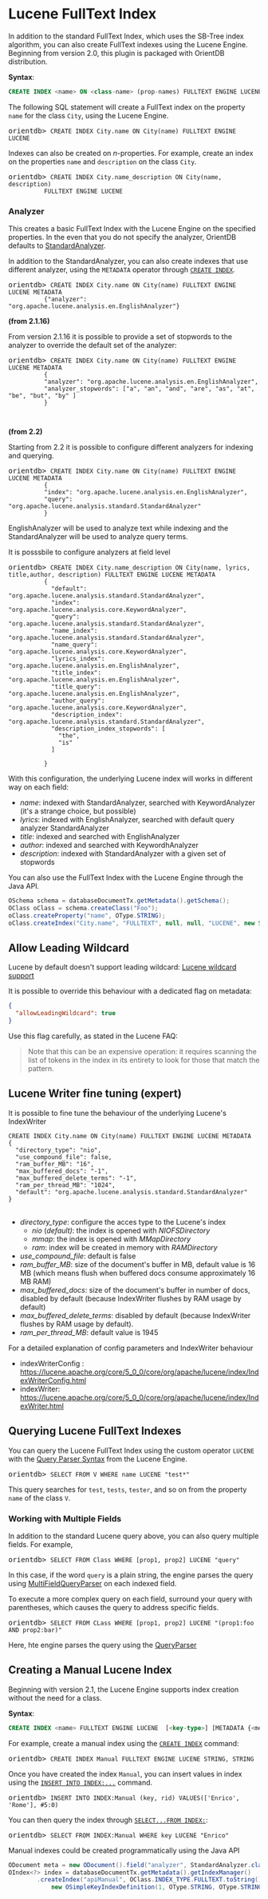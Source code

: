 <!-- proofread 2015-12-10 SAM -->

# Lucene FullText Index

In addition to the standard FullText Index, which uses the SB-Tree index algorithm, you can also create FullText indexes using the Lucene Engine. Beginning from version 2.0, this plugin is packaged with OrientDB distribution.

**Syntax**:

```sql
CREATE INDEX <name> ON <class-name> (prop-names) FULLTEXT ENGINE LUCENE
```

The following SQL statement will create a FullText index on the property `name` for the class `City`, using the Lucene Engine.

<pre>
orientdb> <code class="lang-sql userinput">CREATE INDEX City.name ON City(name) FULLTEXT ENGINE LUCENE</code>
</pre>

Indexes can also be created on *n*-properties.  For example, create an index on the properties `name` and `description` on the class `City`.

<pre>
orientdb> <code class="lang-sql userinput">CREATE INDEX City.name_description ON City(name, description)
          FULLTEXT ENGINE LUCENE</code>
</pre>


### Analyzer 

This creates a basic FullText Index with the Lucene Engine on the specified properties.  In the even that you do not specify the analyzer, OrientDB defaults to [StandardAnalyzer](http://lucene.apache.org/core/4_7_0/analyzers-common/org/apache/lucene/analysis/standard/StandardAnalyzer.html).

In addition to the StandardAnalyzer, you can also create indexes that use different analyzer, using the `METADATA` operator through [`CREATE INDEX`](SQL-Create-Index.md).

<pre>
orientdb> <code class="lang-sql userinput">CREATE INDEX City.name ON City(name) FULLTEXT ENGINE LUCENE METADATA
          {"analyzer": "org.apache.lucene.analysis.en.EnglishAnalyzer"}</code>
</pre>

**(from 2.1.16)**

From version 2.1.16 it is possible to provide a set of stopwords to the analyzer to override the default set of the analyzer:

<pre>
orientdb> <code class="lang-sql userinput">CREATE INDEX City.name ON City(name) FULLTEXT ENGINE LUCENE METADATA
          {
          "analyzer": "org.apache.lucene.analysis.en.EnglishAnalyzer",
          "analyzer_stopwords": ["a", "an", "and", "are", "as", "at", "be", "but", "by" ]
          }
          
          </code>
</pre>


**(from 2.2)**

Starting from 2.2 it is possible to configure different analyzers for indexing and querying.

<pre>
orientdb> <code class="lang-sql userinput">CREATE INDEX City.name ON City(name) FULLTEXT ENGINE LUCENE METADATA
          {
          "index": "org.apache.lucene.analysis.en.EnglishAnalyzer",
          "query": "org.apache.lucene.analysis.standard.StandardAnalyzer"
          }</code>
</pre>

EnglishAnalyzer will be used to analyze text while indexing and the StandardAnalyzer will be used to analyze query terms. 

It is posssbile to configure analyzers at field level

<pre>
orientdb> <code class="lang-sql userinput">CREATE INDEX City.name_description ON City(name, lyrics, title,author, description) FULLTEXT ENGINE LUCENE METADATA
          {
            "default": "org.apache.lucene.analysis.standard.StandardAnalyzer",
            "index": "org.apache.lucene.analysis.core.KeywordAnalyzer",
            "query": "org.apache.lucene.analysis.standard.StandardAnalyzer",
            "name_index": "org.apache.lucene.analysis.standard.StandardAnalyzer",
            "name_query": "org.apache.lucene.analysis.core.KeywordAnalyzer",
            "lyrics_index": "org.apache.lucene.analysis.en.EnglishAnalyzer",
            "title_index": "org.apache.lucene.analysis.en.EnglishAnalyzer",
            "title_query": "org.apache.lucene.analysis.en.EnglishAnalyzer",
            "author_query": "org.apache.lucene.analysis.core.KeywordAnalyzer",
            "description_index": "org.apache.lucene.analysis.standard.StandardAnalyzer",
            "description_index_stopwords": [
              "the",
              "is"
            ]

          }</code>
</pre>

With this configuration, the underlying Lucene index will works in different way on each field:

* *name*: indexed with StandardAnalyzer, searched with KeywordAnalyzer (it's a strange choice, but possible)
* *lyrics*: indexed with EnglishAnalyzer, searched with default query analyzer StandardAnalyzer
* *title*:  indexed and searched with EnglishAnalyzer
* *author*: indexed and searched with KeywordhAnalyzer
* *description*: indexed with StandardAnalyzer with a given set of stopwords

You can also use the FullText Index with the Lucene Engine through the Java API.

```java
OSchema schema = databaseDocumentTx.getMetadata().getSchema();
OClass oClass = schema.createClass("Foo");
oClass.createProperty("name", OType.STRING);
oClass.createIndex("City.name", "FULLTEXT", null, null, "LUCENE", new String[] { "name"});
```
## Allow Leading Wildcard

Lucene by default doesn't support leading wildcard: [Lucene wildcard support](https://wiki.apache.org/lucene-java/LuceneFAQ#What_wildcard_search_support_is_available_from_Lucene.3F)

It is possible to override this behaviour with a dedicated flag on metadata:

```json
{
  "allowLeadingWildcard": true
}
```

Use this flag carefully, as stated in the Lucene FAQ: 
> Note that this can be an expensive operation: it requires scanning the list of tokens in the index in its entirety to look for those that match the pattern.




## Lucene Writer fine tuning (expert)

It is possible to fine tune the behaviour of the underlying Lucene's IndexWriter 

<pre>
<code class="lang-sql userinput">CREATE INDEX City.name ON City(name) FULLTEXT ENGINE LUCENE METADATA
{
  "directory_type": "nio",
  "use_compound_file": false,
  "ram_buffer_MB": "16",
  "max_buffered_docs": "-1",
  "max_buffered_delete_terms": "-1",
  "ram_per_thread_MB": "1024",
  "default": "org.apache.lucene.analysis.standard.StandardAnalyzer"
}
</code>
</pre>

* *directory_type*: configure the acces type to the Lucene's index
    * *nio* (_default)_: the index is opened with *NIOFSDirectory*
    * *mmap*:  the index is opened with *MMapDirectory*
    * *ram*: index will be created in memory with *RAMDirectory*
* *use_compound_file*: default is false
* *ram_buffer_MB*: size of the document's buffer in MB, default value is 16 MB (which means flush when buffered docs consume approximately 16 MB RAM)
* *max_buffered_docs*: size of the document's buffer in number of docs, disabled by default (because IndexWriter flushes by RAM usage by default) 
* *max_buffered_delete_terms*: disabled by default (because IndexWriter flushes by RAM usage by default).
* *ram_per_thread_MB*: default value is 1945

For a detailed explanation of config parameters and IndexWriter behaviour

* indexWriterConfig : https://lucene.apache.org/core/5_0_0/core/org/apache/lucene/index/IndexWriterConfig.html
* indexWriter: https://lucene.apache.org/core/5_0_0/core/org/apache/lucene/index/IndexWriter.html

## Querying Lucene FullText Indexes

You can query the Lucene FullText Index using the custom operator `LUCENE` with the [Query Parser Syntax](http://lucene.apache.org/core/5_4_1/queryparser/org/apache/lucene/queryparser/classic/package-summary.html#package_description) from the Lucene Engine.

<pre>
orientdb> <code class='lang-sql userinput'>SELECT FROM V WHERE name LUCENE "test*"</code>
</pre>

This query searches for `test`, `tests`, `tester`, and so on from the property `name` of the class `V`.

### Working with Multiple Fields

In addition to the standard Lucene query above, you can also query multiple fields.  For example,

<pre>
orientdb> <code class="lang-sql userinput">SELECT FROM Class WHERE [prop1, prop2] LUCENE "query"</code>
</pre>

In this case, if the word `query` is a plain string, the engine parses the query using [MultiFieldQueryParser](http://lucene.apache.org/core/4_7_0/queryparser/org/apache/lucene/queryparser/classic/MultiFieldQueryParser.html) on each indexed field.

To execute a more complex query on each field, surround your query with parentheses, which causes the query to address specific fields.

<pre>
orientdb> <code class="lang-sql userinput">SELECT FROM CLass WHERE [prop1, prop2] LUCENE "(prop1:foo AND prop2:bar)"</code>
</pre>

Here, hte engine parses the query using the [QueryParser](http://lucene.apache.org/core/4_7_0/queryparser/org/apache/lucene/queryparser/classic/QueryParser.html)


## Creating a Manual Lucene Index

Beginning with version 2.1, the Lucene Engine supports index creation without the need for a class.

**Syntax**:

```sql
CREATE INDEX <name> FULLTEXT ENGINE LUCENE  [<key-type>] [METADATA {<metadata>}]
```

For example, create a manual index using the [`CREATE INDEX`](SQL-Create-Index.md) command:

<pre>
orientdb> <code class="lang-sql userinput">CREATE INDEX Manual FULLTEXT ENGINE LUCENE STRING, STRING</code>
</pre>

Once you have created the index `Manual`, you can insert values in index using the [`INSERT INTO INDEX:...`](SQL-Insert.md) command.

<pre>
orientdb> <code class="lang-sql userinput">INSERT INTO INDEX:Manual (key, rid) VALUES(['Enrico', 'Rome'], #5:0)</code>
</pre>

You can then query the index through [`SELECT...FROM INDEX:`](SQL-Query.md):

<pre>
orientdb> <code class="lang-sql userinput">SELECT FROM INDEX:Manual WHERE key LUCENE "Enrico"</code>
</pre>

Manual indexes could be created programmatically using the Java API

```java
ODocument meta = new ODocument().field("analyzer", StandardAnalyzer.class.getName());
OIndex<?> index = databaseDocumentTx.getMetadata().getIndexManager()
        .createIndex("apiManual", OClass.INDEX_TYPE.FULLTEXT.toString(),
            new OSimpleKeyIndexDefinition(1, OType.STRING, OType.STRING), null, null, meta, OLuceneIndexFactory.LUCENE_ALGORITHM);

```
